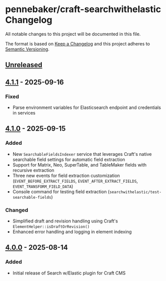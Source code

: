 # pennebaker/craft-searchwithelastic Changelog
All notable changes to this project will be documented in this file.

The format is based on [Keep a Changelog](http://keepachangelog.com/en/1.0.0/)
and this project adheres to [Semantic Versioning](http://semver.org/spec/v2.0.0.html).

## [Unreleased]

## [4.1.1] - 2025-09-16

### Fixed
- Parse environment variables for Elasticsearch endpoint and credentials in services

## [4.1.0] - 2025-09-15

### Added
- New `SearchableFieldsIndexer` service that leverages Craft's native searchable field settings for automatic field extraction
- Support for Matrix, Neo, SuperTable, and TableMaker fields with recursive extraction
- Three new events for field extraction customization (`EVENT_BEFORE_EXTRACT_FIELDS`, `EVENT_AFTER_EXTRACT_FIELDS`, `EVENT_TRANSFORM_FIELD_DATA`)
- Console command for testing field extraction (`searchwithelastic/test-searchable-fields`)

### Changed
- Simplified draft and revision handling using Craft's `ElementHelper::isDraftOrRevision()`
- Enhanced error handling and logging in element indexing

## [4.0.0] - 2025-08-14

### Added
- Initial release of Search w/Elastic plugin for Craft CMS

[Unreleased]: https://github.com/pennebaker/craft-searchwithelastic/compare/4.1.1...craft-4
[4.1.1]: https://github.com/pennebaker/craft-searchwithelastic/compare/4.1.0...4.1.1
[4.1.0]: https://github.com/pennebaker/craft-searchwithelastic/compare/4.0.0...4.1.0
[4.0.0]: https://github.com/pennebaker/craft-searchwithelastic/releases/tag/4.0.0
